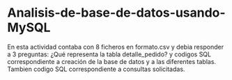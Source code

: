 # Analisis-de-base-de-datos-usando-MySQL
En esta actividad contaba con 8 ficheros en formato.csv y debia responder a 3 preguntas: ¿Qué representa la tabla detalle_pedido? y codigos SQL correspondiente a creación de la base de datos y a las  diferentes tablas. Tambien codigo SQL correspondiente a consultas solicitadas.
